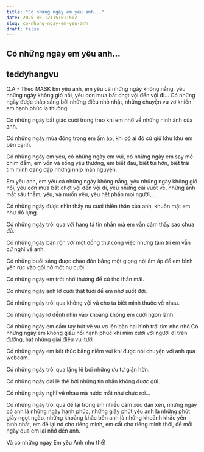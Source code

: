 ```yaml
---
title: "Có những ngày em yêu anh..."
date: 2025-06-12T15:01:50Z
slug: co-nhung-ngay-em-yeu-anh
draft: false
---
```


## Có những ngày em yêu anh...

## teddyhangvu

Q.A - Theo MASK
Em yêu anh, em yêu cả những ngày không nắng, yêu những ngày không gió nổi, yêu cơn mưa bất chợt vội đến vội đi...
 Có những ngày được thắp sáng bởi những điều nhỏ nhặt, những chuyện vu vơ khiến em hạnh phúc lạ thường. 
 
Có những ngày bất giác cười trong trẻo khi em nhớ về những hình ảnh của anh. 
 
Có những ngày mùa đông trong em ấm áp, khi có ai đó cứ giữ khư khư em bên cạnh.
 
Có những ngày em yêu, có những ngày em vui, có những ngày em say mê chìm đắm, em vồn vã sống yêu thương, em biết đau, biết tủi hờn, biết trái tim mình đang đập những nhịp mãn nguyện.
 
Em yêu anh, em yêu cả những ngày không nắng, yêu những ngày không gió nổi, yêu cơn mưa bất chợt vội đến vội đi, yêu những cái vuốt ve, những ánh mắt sâu thẳm, yêu, và muốn yêu, yêu hết phần mọi người,…
 
Có những ngày được nhìn thấy nụ cười thiên thần của anh, khuôn mặt em như đỏ lựng.
 
Có những ngày trôi qua với hàng tá tin nhắn mà em vẫn cảm thấy sao chưa đủ.
 
Có những ngày bận rộn với một đống thứ công việc nhưng tâm trí em vẫn cứ nghĩ về anh.
 
Có những buổi sáng được chào đón bằng một giọng nói ấm áp để em bình yên rúc vào gối nở một nụ cười.
 

 
Có những ngày em trót nhớ thương để cứ thơ thẩn mãi.
 
Có những ngày anh lỡ cười thật tươi để em nhớ suốt đời.
 
Có những ngày trôi qua không vội vã cho ta biết mình thuộc về nhau.
 
Có những ngày lơ đễnh nhìn vào khoảng không em cười ngon lành.
 
Có những ngày em cầm tay bút vẽ vu vơ lên bàn hai hình trái tim nho nhỏ.Có những ngày em không giấu nổi hạnh phúc khi mỉm cười với người đi trên đường, hát những giai điệu vui tươi.
 
Có những ngày em kết thúc bằng niềm vui khi được nói chuyện với anh qua webcam.
 
Có những ngày trôi qua lặng lẽ bởi những ưu tư giận hờn.
 
Có những ngày dài lê thê bởi những tin nhắn không được gửi.
 
Có những ngày nghĩ về nhau mà nước mắt  như chực rơi…
 
Có những ngày trôi qua để lại trong em nhiều cảm xúc đan xen, những ngày có anh là những ngày hạnh phúc, những giây phút yêu anh là những phút giây ngọt ngào, những khoảng khắc bên anh là những khoảnh khắc yên bình nhất, em để lại nó cho riêng mình, em cất cho riêng mình thôi, để mỗi ngày qua em lại nhớ đến anh.
 
Và có những ngày Em yêu Anh như thế!